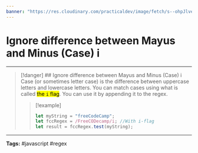 ```yaml
---
banner: "https://res.cloudinary.com/practicaldev/image/fetch/s--ohpJlve1--/c_imagga_scale,f_auto,fl_progressive,h_420,q_auto,w_1000/https://res.cloudinary.com/drquzbncy/image/upload/v1586605549/javascript_banner_sxve2l.jpg"
---
```

# Ignore difference between Mayus and Minus (Case) i
<hr> 

> [!danger] ## Ignore difference between Mayus and Minus (Case) i
> Case (or sometimes letter case) is the difference between uppercase letters and lowercase letters.
> You can match cases using what is called <mark>the `i` flag</mark>. You can use it by appending it to the regex.
> 
> > [!example]
> > 
> > ```js
> > let myString = "freeCodeCamp";
> > let fccRegex = /FreeCODecamp/i; //With i-flag
> > let result = fccRegex.test(myString);
> > ```
> > 
> > 
> 

<hr>
<b>Tags:</b> #javascript #regex